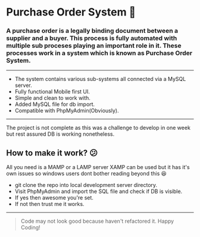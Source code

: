 # Purchase Order System :page_facing_up:

### A purchase order is a legally binding document between a supplier and a buyer. This process is fully automated with multiple sub proceses playing an important role in it. These processes work in a system which is known as Purchase Order System.
---
* The system contains various sub-systems all connected via a MySQL server.
* Fully functional Mobile first UI.
* Simple and clean to work with.
* Added MySQL file for db import.
* Compatible with PhpMyAdmin(Obviously).
---
The project is not complete as this was a challenge to develop in one week but rest assured DB is working nonetheless.

## How to make it work? :confused:
All you need is a MAMP or a LAMP server XAMP can be used but it has it's own issues so windows users dont bother reading beyond this :satisfied:
* git clone the repo into local development server directory.
* Visit PhpMyAdmin and import the SQL file and check if DB is visible.
* If yes then awesome you're set.
* If not then trust me it works. 
---
> Code may not look good because haven't refactored it. Happy Coding! 
